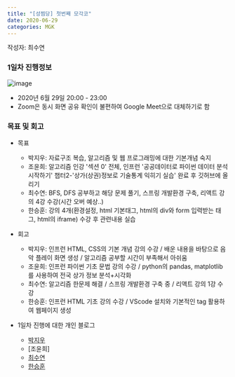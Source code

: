 ```yaml
---
title: "[성찜당] 첫번째 모각코"
date: 2020-06-29
categories: MGK
--- 
```


작성자: 최수연  

### 1일차 진행정보  
![image](https://user-images.githubusercontent.com/28749734/86019637-cd77dc80-ba61-11ea-91a2-43391ff44d36.png)  

+ 2020년 6월 29일 20:00 - 23:00  
+ Zoom은 동시 화면 공유 확인이 불편하여 Google Meet으로 대체하기로 함  


### 목표 및 회고  
+ 목표  
  - 박지우: 자료구조 복습, 알고리즘 및 웹 프로그래밍에 대한 기본개념 숙지  
  - 조윤희: 알고리즘 인강 '섹션 0' 전체, 인프런 '공공데이터로 파이썬 데이터 분석 시작하기' 챕터2-'상가(상권)정보로 기술통계 익히기 실습' 완료 후 깃허브에 올리기  
  - 최수연: BFS, DFS 공부하고 해당 문제 풀기, 스프링 개발환경 구축, 리액트 강의 4강 수강(시간 오버 예상..)  
  - 한승훈: 강의 4개(환경설정, html 기본태그, html의 div와 form 입력받는 태그, html의 iframe) 수강 후 관련내용 실습  
  
+ 회고  
  - 박지우: 인프런 HTML, CSS의 기본 개념 강의 수강 / 배운 내용을 바탕으로 음악 플레이 화면 생성 / 알고리즘 공부할 시간이 부족해서 아쉬움  
  - 조윤희: 인프런 파이썬 기초 문법 강의 수강 / python의 pandas, matplotlib 를 사용하여 전국 상가 정보 분석+시각화  
  - 최수연: 알고리즘 한문제 해결 / 스프링 개발환경 구축 중 / 리액트 강의 1강 수강  
  - 한승훈:  인프런 HTML 기초 강의 수강 / VScode 설치와 기본적인 tag 활용하여 웹페이지 생성  
 
+ 1일차 진행에 대한 개인 블로그  
  - [박지우](https://jwpark6.github.io/day1/)  
  - [조윤희]  
  - [최수연](https://suyeonchoi.github.io/mgk/second-mgk-post/)  
  - [한승훈](https://gooriiie.github.io/%EB%AA%A8%EA%B0%81%EC%BD%94-%EB%AA%A9%ED%91%9C%EC%99%80-%ED%9A%8C%EA%B3%A0/)  
  
